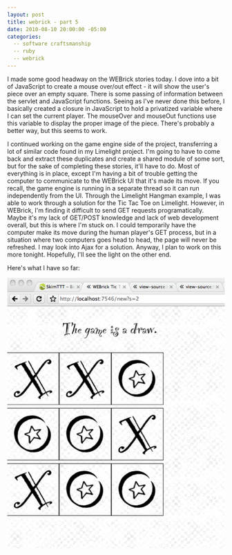 ```yaml
---
layout: post
title: webrick - part 5 
date: 2010-08-10 20:00:00 -05:00
categories:
  -- software craftsmanship
  -- ruby
  -- webrick
---
```


I made some good headway on the WEBrick stories today.  I dove into a bit of JavaScript to create a mouse over/out effect - it will show the user's piece over an empty square.  There is some passing of information between the servlet and JavaScript functions.  Seeing as I've never done this before, I basically created a closure in JavaScript to hold a privatized variable where I can set the current player.  The mouseOver and mouseOut functions use this variable to display the proper image of the piece.  There's probably a better way, but this seems to work.

I continued working on the game engine side of the project, transferring a lot of similar code found in my Limelight project.  I'm going to have to come back and extract these duplicates and create a shared module of some sort, but for the sake of completing these stories, it'll have to do.  Most of everything is in place, except I'm having a bit of trouble getting the computer to communicate to the WEBrick UI that it's made its move.  If you recall, the game engine is running in a separate thread so it can run independently from the UI.  Through the Limelight Hangman example, I was able to work through a solution for the Tic Tac Toe on Limelight.  However, in WEBrick, I'm finding it difficult to send GET requests programatically.  Maybe it's my lack of GET/POST knowledge and lack of web development overall, but this is where I'm stuck on.  I could temporarily have the computer make its move during the human player's GET process, but in a situation where two computers goes head to head, the page will never be refreshed.  I may look into Ajax for a solution.  Anyway, I plan to work on this more tonight.  Hopefully, I'll see the light on the other end.

Here's what I have so far:

![TTT WEBrick Draft](/images/ttt_webrick_draft.jpg)
